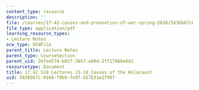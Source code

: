 ```yaml
---
content_type: resource
description: ''
file: /courses/17-42-causes-and-prevention-of-war-spring-2018/5836b67c0166f8b9fe97b57b31e27997_MIT17_42S18_lec15-18_Holocaust.pdf
file_type: application/pdf
learning_resource_types:
- Lecture Notes
ocw_type: OCWFile
parent_title: Lecture Notes
parent_type: CourseSection
parent_uid: 26fed574-b057-3057-e80d-2ff17969e6d1
resourcetype: Document
title: 17.42_S18 Lectures 15-18_Causes of the Holocaust
uid: 5836b67c-0166-f8b9-fe97-b57b31e27997
---
```

